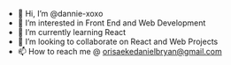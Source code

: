 - 👋 Hi, I’m @dannie-xoxo
- 👀 I’m interested in Front End and Web Development
- 🌱 I’m currently learning React
- 💞️ I’m looking to collaborate on React and Web Projects
- 📫 How to reach me @ orisaekedanielbryan@gmail.com

<!---
dannie-xoxo/dannie-xoxo is a ✨ special ✨ repository because its `README.md` (this file) appears on your GitHub profile.
You can click the Preview link to take a look at your changes.
--->

